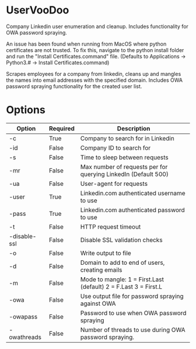 # UserVooDoo
Company Linkedin user enumeration and cleanup. Includes functionality for OWA password spraying.

An issue has been found when running from MacOS where python certificates are not trusted. To fix this, navigate to the python install folder and run the "Install Certificates.command" file.
(Defaults to Applications -> Python3.# -> Install Certificates.command)

Scrapes employees for a company from linkedin, cleans up and mangles the names into email addresses with the specified domain. Includes OWA password spraying functionality for the created user list.

# Options
| Option | Required | Description |
| ------ | ------ | ------ |
| -c | True | Company to search for in Linkedin |
| -id | False | Company ID to search for | 
| -s | False | Time to sleep between requests | 
| -mr | False | Max number of requests per for querying LinkedIn (Default 500) | 
| -ua | False | User-agent for requests | 
| -user | True | Linkedin.com authenticated username to use | 
| -pass | True | Linkedin.com authenticated password to use | 
| -t | False | HTTP request timeout | 
| -disable-ssl | False | Disable SSL validation checks | 
| -o | False | Write output to file | 
| -d | False | Domain to add to end of users, creating emails | 
| -m | False | Mode to mangle: 1 = First.Last (default) 2 = F.Last 3 = First.L | 
| -owa | False | Use output file for password spraying against OWA | 
| -owapass | False | Password to use when OWA password spraying | 
| -owathreads | False | Number of threads to use during OWA password spraying. | 
